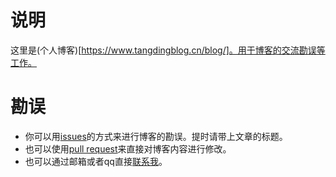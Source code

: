 # 说明

这里是(个人博客)[https://www.tangdingblog.cn/blog/]。用于博客的交流勘误等工作。

# 勘误
- 你可以用[issues](https://github.com/tangdingga1/personal-blog/issues)的方式来进行博客的勘误。提时请带上文章的标题。
- 也可以使用[pull request](https://github.com/tangdingga1/personal-blog/pulls)来直接对博客内容进行修改。
- 也可以通过邮箱或者qq直接[联系我](https://github.com/tangdingga1)。
